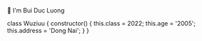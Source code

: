 👨 I'm Bui Duc Luong

class Wuziuu {
  constructor() {
    this.class = 2022;
    this.age = '2005';
    this.address = 'Dong Nai';
  }
}
